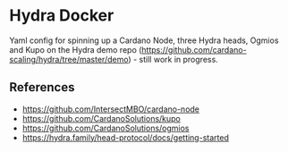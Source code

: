 # Hydra Docker

Yaml config for spinning up a Cardano Node, three Hydra heads, Ogmios and Kupo on the Hydra demo repo (https://github.com/cardano-scaling/hydra/tree/master/demo) - still work in progress.

## References

- https://github.com/IntersectMBO/cardano-node
- https://github.com/CardanoSolutions/kupo
- https://github.com/CardanoSolutions/ogmios
- https://hydra.family/head-protocol/docs/getting-started